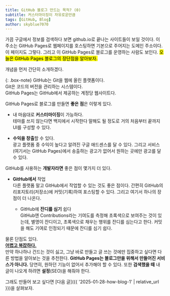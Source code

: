 ```yaml
---
title: GitHub 블로그 만드는 목적? (0)
subtitle: 커스터마이징이 자유로운만큼
tags: [GitHub, Blog]
author: skyblue7070
---
```

가끔 구글에서 정보를 검색하다 보면 github.io로 끝나는 사이트들이 보일 것이다. 이 주소는 GitHub Pages로 웹페이지를 호스팅하면 기본으로 주어지는 도메인 주소이다. 이 페이지도 그렇다. 그리고 이 GitHub Pages로 블로그를 운영하는 사람도 보인다. <mark>오늘은 GitHub Pages 블로그의 장단점을 알아보자.</mark>

개념을 먼저 간단히 소개하겠다.

{: .box-note}
GitHub는 Git을 웹에 올린 플랫폼이다.<br>
Git은 코드의 버전을 관리하는 시스템이다.<br>
GitHub Pages는 GitHub에서 제공하는 계정당 웹사이트다.<br>

GitHub Pages로 블로그를 만들면 **좋은 점**은 이렇게 있다.

- 내 마음대로 **커스터마이징**이 가능하다.<br>
  테마를 쓰지 않는다면 백지에서 시작한다 말해도 될 정도로 거의 처음부터 끝까지 UI를 구성할 수 있다.
  
- **수익을 창출**할 수 있다.<br>
  광고 플랫폼 중 수익이 높다고 알려진 구글 애드센스를 달 수 있다. 그리고 서비스(여기서는 GitHub Pages)에서 송출하는 광고가 없어서 원하는 곳에만 광고를 달 수 있다. 

GitHub를 사용하는 **개발자라면** 좋은 점이 몇가지 더 있다.

- **GitHub에서** 작업<br>
  다른 플랫폼 말고 GitHub에서 작업할 수 있는 것도 좋은 점이다. 간편히 GitHub의 리포지토리(저장소)에 커밋(기록)하여 포스팅할 수 있다. 그리고 여기서 하나의 장점이 더 나온다.
  
  - GitHub에 **잔디를 심기** 쉽다<br>
    GitHub엔 Contributions라는 기여도를 측정해 초록색으로 보여주는 것이 있는데, 별명이 잔디이고, 초록색으로 채우는 행위를 잔디를 심는다고 한다. 커밋을 해도 기여로 인정되기 때문에 잔디를 심기 쉽다.
    

물론 단점도 있다.<br>
<u>**어렵고 복잡하다.**</u><br>
만약 하나하나 건드는 것이 싫고, 그냥 바로 만들고 글 쓰는 것에만 집중하고 싶다면 다른 방법을 알아보는 것을 추천한다. **GitHub Pages는 블로그만을 위해서 만들어진 서비스가 아니다.** 당연히, 원하던 기능이 없어서 추가해야 할 수 있다. 또한 **검색했을 때** 내 글이 나오게 하려면 **설정**(SEO)을 해줘야 한다.

그래도 만들어 보고 싶다면 [다음 글]({{ '2025-01-28-how-blog-1' | relative_url }})을 살펴보자.